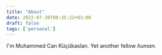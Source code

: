 ```yaml
---
title: "About"
date: 2022-07-30T00:35:22+03:00
draft: false
tags: ['personal']
---
```

I'm Muhammed Can Küçükaslan. Yet another fellow _human_.


